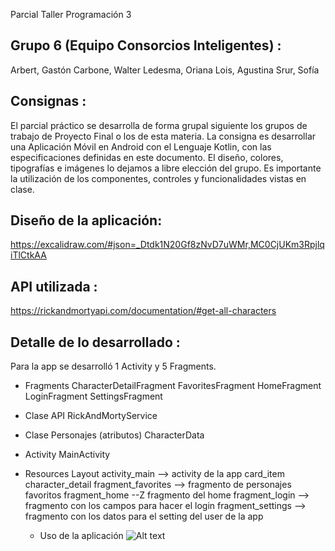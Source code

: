 Parcial Taller Programación 3

Grupo 6 (Equipo Consorcios Inteligentes) :
------------------------------------------

Arbert, Gastón
Carbone, Walter
Ledesma, Oriana
Lois, Agustina
Srur, Sofía

Consignas :
-----------
El parcial práctico se desarrolla de forma grupal siguiente los grupos de trabajo de Proyecto Final o los de esta materia.
La consigna es desarrollar una Aplicación Móvil en Android con el Lenguaje Kotlin, con las especificaciones definidas en este documento.
El diseño, colores, tipografías e imágenes lo dejamos a libre elección del grupo. Es importante la utilización de los componentes, controles y
funcionalidades vistas en clase.

Diseño de la aplicación:
------------------------
https://excalidraw.com/#json=_Dtdk1N20Gf8zNvD7uWMr,MC0CjUKm3RpjlqiTlCtkAA

API utilizada :
---------------
https://rickandmortyapi.com/documentation/#get-all-characters

Detalle de lo desarrollado :
----------------------------
Para la app se desarrolló 1 Activity y 5 Fragments.

* Fragments
  CharacterDetailFragment
  FavoritesFragment
  HomeFragment
  LoginFragment
  SettingsFragment

* Clase API
  RickAndMortyService

* Clase Personajes (atributos)
  CharacterData

* Activity
  MainActivity

* Resources
  Layout
  activity_main --> activity de la app
  card_item
  character_detail
  fragment_favorites  --> fragmento de personajes favoritos
  fragment_home --Z fragmento del home
  fragment_login --> fragmento con los campos para hacer el login
  fragment_settings --> fragmento con los datos para el setting del user de la app
  
  * Uso de la aplicación
  ![Alt text](https://i.postimg.cc/Cx5ZPbvT/Whats-App-Image-2022-11-08-at-7-56-07-PM-2.jpg?raw=true "Title")
